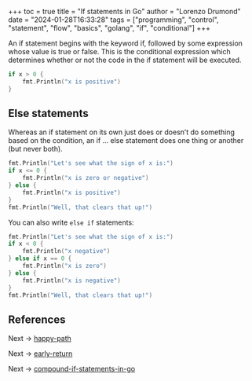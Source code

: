 +++
toc = true
title = "If statements in Go"
author = "Lorenzo Drumond"
date = "2024-01-28T16:33:28"
tags = ["programming",  "control",  "statement",  "flow",  "basics",  "golang",  "if",  "conditional"]
+++


An if statement begins with the keyword if, followed by some expression whose value is true or false. This is the conditional expression which determines whether or not the code in the if statement will be executed.

```go
if x > 0 {
    fmt.Println("x is positive")
}
```

## Else statements
Whereas an if statement on its own just does or doesn’t do something based on the condition, an if ... else statement does one thing or another (but never both).

```go
fmt.Println("Let's see what the sign of x is:")
if x <= 0 {
    fmt.Println("x is zero or negative")
} else {
    fmt.Println("x is positive")
}
fmt.Println("Well, that clears that up!")
```

You can also write `else if` statements:
```go
fmt.Println("Let's see what the sign of x is:")
if x < 0 {
    fmt.Println("x negative")
} else if x == 0 {
    fmt.Println("x is zero")
} else {
    fmt.Println("x is negative")
}
fmt.Println("Well, that clears that up!")
```

## References

Next -> [happy-path](/wiki/happy-path/)

Next -> [early-return](/wiki/early-return/)

Next -> [compound-if-statements-in-go](/wiki/compound-if-statements-in-go/)
